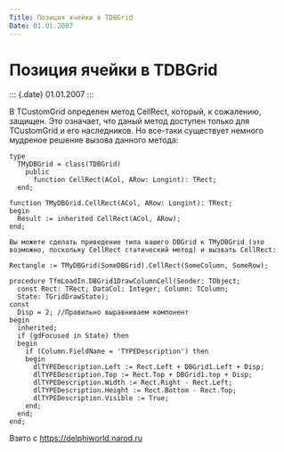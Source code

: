 ```yaml
---
Title: Позиция ячейки в TDBGrid
Date: 01.01.2007
---
```



Позиция ячейки в TDBGrid
========================

::: {.date}
01.01.2007
:::

В TCustomGrid определен метод CellRect, который, к сожалению, защищен.
Это означает, что даный метод доступен только для TCustomGrid и его
наследников. Но все-таки существует немного мудреное решение вызова
данного метода:

    type
      TMyDBGrid = class(TDBGrid)
        public
          function CellRect(ACol, ARow: Longint): TRect;
      end;
     
    function TMyDBGrid.CellRect(ACol, ARow: Longint): TRect;
    begin
      Result := inherited CellRect(ACol, ARow);
    end;
     
    Вы можете сделать приведение типа вашего DBGrid к TMyDBGrid (это возможно, поскольку CellRect статический метод) и вызвать CellRect:
     
    Rectangle := TMyDBGrid(SomeDBGrid).CellRect(SomeColumn, SomeRow);
     
    procedure TfmLoadIn.DBGrid1DrawColumnCell(Sender: TObject;
      const Rect: TRect; DataCol: Integer; Column: TColumn;
      State: TGridDrawState);
    const
      Disp = 2; //Правильно выравниваем компонент
    begin
      inherited;
      if (gdFocused in State) then
      begin
        if (Column.FieldName = 'TYPEDescription') then
        begin
          dlTYPEDescription.Left := Rect.Left + DBGrid1.Left + Disp;
          dlTYPEDescription.Top := Rect.Top + DBGrid1.top + Disp;
          dlTYPEDescription.Width := Rect.Right - Rect.Left;
          dlTYPEDescription.Height := Rect.Bottom - Rect.Top;
          dlTYPEDescription.Visible := True;
        end;
      end;
    end;

Взято с <https://delphiworld.narod.ru>
